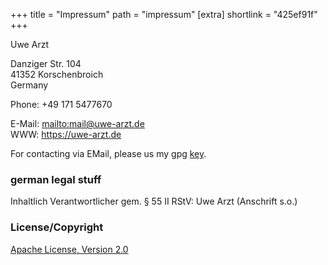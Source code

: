 +++
title = "Impressum"
path = "impressum"
[extra]
shortlink = "425ef91f"
+++

Uwe Arzt<br/>

Danziger Str. 104<br/>
41352 Korschenbroich<br/>
Germany

Phone: +49 171 5477670

E-Mail: <mailto:mail@uwe-arzt.de><br/>
WWW: <https://uwe-arzt.de>

For contacting via EMail, please us my gpg [key](@/static/gpgkey.md).

### german legal stuff

Inhaltlich Verantwortlicher gem. § 55 II RStV: Uwe Arzt (Anschrift s.o.)

### License/Copyright

[Apache License, Version 2.0](http://www.apache.org/licenses/LICENSE-2.0)
